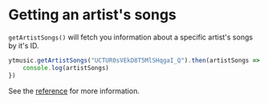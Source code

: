 # Getting an artist's songs

`getArtistSongs()` will fetch you information about a specific artist's songs by it's ID.

```ts
ytmusic.getArtistSongs("UCTUR0sVEkD8T5MlSHqgaI_Q").then(artistSongs => {
	console.log(artistSongs)
})
```

See the [reference](../../references/ytmusic-methods/getArtistSongs.html) for more information.
